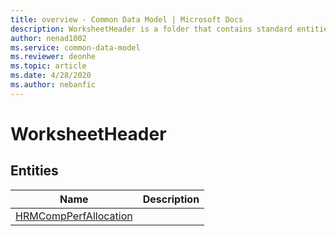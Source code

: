 ```yaml
---
title: overview - Common Data Model | Microsoft Docs
description: WorksheetHeader is a folder that contains standard entities related to the Common Data Model.
author: nenad1002
ms.service: common-data-model
ms.reviewer: deonhe
ms.topic: article
ms.date: 4/28/2020
ms.author: nebanfic
---
```


# WorksheetHeader


## Entities

|Name|Description|
|---|---|
|[HRMCompPerfAllocation](HRMCompPerfAllocation.md)||

